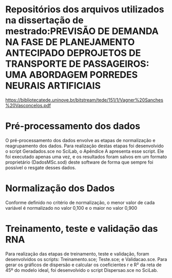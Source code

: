# Repositórios dos arquivos utilizados na dissertação de mestrado:PREVISÃO DE DEMANDA NA FASE DE PLANEJAMENTO ANTECIPADO DEPROJETOS DE TRANSPORTE DE PASSAGEIROS: UMA ABORDAGEM PORREDES NEURAIS ARTIFICIAIS
https://bibliotecatede.uninove.br/bitstream/tede/151/1/Vagner%20Sanches%20Vasconcelos.pdf

# Pré-processamento dos dados
O pré-processamento dos dados envolve as etapas de normalização e reagrupamento dos dados. Para realização destas etapas foi desenvolvido o script Geradados.sce no SciLab, o Apêndice A apresenta esse script. Ele foi executado apenas uma vez, e os resultados foram salvos em um formato proprietário (DadosMSc.sod) deste software de forma que sempre foi possível o resgate desses dados.

# Normalização dos Dados
Conforme definido no critério de normalização, o menor valor de cada variável é normalizado no valor 0,100 e o maior no valor 0,900

# Treinamento, teste e validação das RNA
Para realização das etapas de treinamento, teste e validação, foram desenvolvidos os scripts: Treinamento.sce; Teste.sce; e Validacao.sce.
Para gerar os gráficos de dispersão e calcular os coeficientes r e R² da reta de 45º do modelo ideal, foi desenvolvido o script Dispersao.sce no SciLab.

